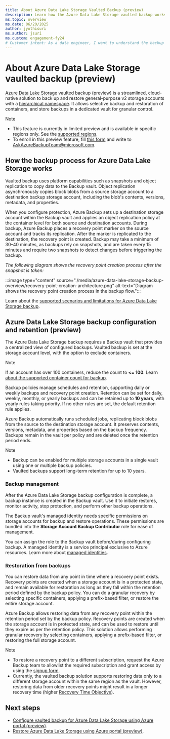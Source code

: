 ```yaml
---
title: About Azure Data Lake Storage Vaulted Backup (preview)
description: Learn how the Azure Data Lake Storage vaulted backup works
ms.topic: overview
ms.date: 06/20/2025
author: jyothisuri
ms.author: jsuri
ms.custom: engagement-fy24
# Customer intent: As a data engineer, I want to understand the backup aspects before configuring vaulted backups for Azure Data Lake Storage, so that I can ensure reliable data protection and restore capabilities for my storage accounts.
--- 
```


# About Azure Data Lake Storage vaulted backup (preview)

[Azure Data Lake Storage](/azure/storage/blobs/data-lake-storage-introduction) vaulted backup (preview) is a streamlined, cloud-native solution to back up and restore general-purpose v2 storage accounts with a [hierarchical namespace](/azure/storage/blobs/data-lake-storage-namespace). It allows selective backup and restoration of containers, and store backups in a dedicated vault for granular control.

>[!Note]
>- This feature is currently in limited preview and is available in specific regions only. See the [supported regions](azure-data-lake-storage-backup-support-matrix.md#supported-regions).
>- To enroll in this preview feature, fill [this form](https://forms.office.com/r/sixidTkYb4)  and write to [AskAzureBackupTeam@microsoft.com](mailto:AskAzureBackupTeam@microsoft.com).

## How the backup process for Azure Data Lake Storage works

Vaulted backup uses platform capabilities such as snapshots and object replication to copy data to the Backup vault. Object replication asynchronously copies block blobs from a source storage account to a destination backup storage account, including the blob's contents, versions, metadata, and properties.  

When you configure protection, Azure Backup sets up a destination storage account within the Backup vault and applies an object replication policy at the container level for both source and destination accounts. During backup, Azure Backup places a recovery point marker on the source account and tracks its replication. After the marker is replicated to the destination, the recovery point is created. Backup may take a minimum of 30–40 minutes, as backups rely on snapshots, and are taken every 15 minutes and require two snapshots to detect changes before triggering the backup.

*The following diagram shows the recovery point creation process after the snapshot is taken:*

:::image type="content" source="./media/azure-data-lake-storage-backup-overview/recovery-point-creation-architecture.png" alt-text="Diagram shows the recovery point creation process in the backup flow."::: 

Learn about the [supported scenarios and limitations for Azure Data Lake Storage backup](azure-data-lake-storage-backup-support-matrix.md).

## Azure Data Lake Storage backup configuration and retention (preview)

The Azure Data Lake Storage backup requires a Backup vault that provides a centralized view of configured backups. Vaulted backup is set at the storage account level, with the option to exclude containers. 
>[!Note]
>If an account has over 100 containers, reduce the count to **<= 100**. Learn [about the supported container count for backup](azure-data-lake-storage-backup-support-matrix.md#protection-limits).

Backup policies manage schedules and retention, supporting daily or weekly backups and recovery point creation. Retention can be set for daily, weekly, monthly, or yearly backups and can be retained up to **10 years**, with yearly rules taking priority. If no other rules are set, the default retention rule applies.

Azure Backup automatically runs scheduled jobs, replicating block blobs from the source to the destination storage account. It preserves contents, versions, metadata, and properties based on the backup frequency. Backups remain in the vault per policy and are deleted once the retention period ends.

>[!Note]
>- Backup can be enabled for multiple storage accounts in a single vault using one or multiple backup policies.
>- Vaulted backups support long-term retention for up to 10 years.

### Backup management 

After the Azure Data Lake Storage backup configuration is complete, a backup instance is created in the Backup vault. Use it to initiate restores, monitor activity, stop protection, and perform other backup operations.

The Backup vault's managed identity needs specific permissions on storage accounts for backup and restore operations. These permissions are bundled into the **Storage Account Backup Contributor** role for ease of management.

You can assign the role to the Backup vault before/during configuring backup. A managed identity is a service principal exclusive to Azure resources.
Learn more about [managed identities](/azure/active-directory/managed-identities-azure-resources/overview).

### Restoration from backups

You can restore data from any point in time where a recovery point exists. Recovery points are created when a storage account is in a protected state, and remain available for restoration as long as they fall within the retention period defined by the backup policy. You can do a granular recovery by selecting specific containers, applying a prefix-based filter, or restore the entire storage account.


Azure Backup allows restoring data from any recovery point within the retention period set by the backup policy. Recovery points are created when the storage account is in protected state, and can be used to restore until they expire as per the retention policy. This solution allows performing granular recovery by selecting containers, applying a prefix-based filter, or restoring the full storage account.

>[!Note]
>- To restore a recovery point to a different subscription, request the Azure Backup team to allowlist the required subscription and grant access by using the [signup form](https://forms.office.com/r/sixidTkYb4).
>- Currently, the vaulted backup solution supports restoring data only to a different storage account within the same region as the vault. However, restoring data from older recovery points might result in a longer recovery time (higher [Recovery Time Objective](azure-backup-glossary.md#recovery-time-objective-rto)).

## Next steps

- [Configure vaulted backup for Azure Data Lake Storage using Azure portal (preview)](azure-data-lake-storage-configure-backup.md).
- [Restore Azure Data Lake Storage using Azure portal (preview)](azure-data-lake-storage-restore.md).
